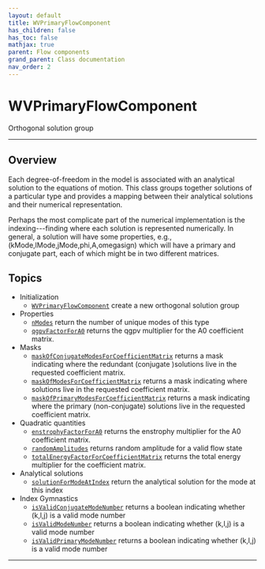 ```yaml
---
layout: default
title: WVPrimaryFlowComponent
has_children: false
has_toc: false
mathjax: true
parent: Flow components
grand_parent: Class documentation
nav_order: 2
---
```


#  WVPrimaryFlowComponent

Orthogonal solution group


---

## Overview
 
  Each degree-of-freedom in the model is associated with an analytical
  solution to the equations of motion. This class groups together
  solutions of a particular type and provides a mapping between their
  analytical solutions and their numerical representation.
 
  Perhaps the most complicate part of the numerical implementation is
  the indexing---finding where each solution is represented
  numerically. In general, a solution will have some properties, e.g.,
    (kMode,lMode,jMode,phi,A,omegasign) 
  which will have a primary and conjugate part, each of which might be
  in two different matrices.
 
            


## Topics
+ Initialization
  + [`WVPrimaryFlowComponent`](/classes/flow-components/wvprimaryflowcomponent/wvprimaryflowcomponent.html) create a new orthogonal solution group
+ Properties
  + [`nModes`](/classes/flow-components/wvprimaryflowcomponent/nmodes.html) return the number of unique modes of this type
  + [`qgpvFactorForA0`](/classes/flow-components/wvprimaryflowcomponent/qgpvfactorfora0.html) returns the qgpv multiplier for the A0 coefficient matrix.
+ Masks
  + [`maskOfConjugateModesForCoefficientMatrix`](/classes/flow-components/wvprimaryflowcomponent/maskofconjugatemodesforcoefficientmatrix.html) returns a mask indicating where the redundant (conjugate )solutions live in the requested coefficient matrix.
  + [`maskOfModesForCoefficientMatrix`](/classes/flow-components/wvprimaryflowcomponent/maskofmodesforcoefficientmatrix.html) returns a mask indicating where solutions live in the requested coefficient matrix.
  + [`maskOfPrimaryModesForCoefficientMatrix`](/classes/flow-components/wvprimaryflowcomponent/maskofprimarymodesforcoefficientmatrix.html) returns a mask indicating where the primary (non-conjugate) solutions live in the requested coefficient matrix.
+ Quadratic quantities
  + [`enstrophyFactorForA0`](/classes/flow-components/wvprimaryflowcomponent/enstrophyfactorfora0.html) returns the enstrophy multiplier for the A0 coefficient matrix.
  + [`randomAmplitudes`](/classes/flow-components/wvprimaryflowcomponent/randomamplitudes.html) returns random amplitude for a valid flow state
  + [`totalEnergyFactorForCoefficientMatrix`](/classes/flow-components/wvprimaryflowcomponent/totalenergyfactorforcoefficientmatrix.html) returns the total energy multiplier for the coefficient matrix.
+ Analytical solutions
  + [`solutionForModeAtIndex`](/classes/flow-components/wvprimaryflowcomponent/solutionformodeatindex.html) return the analytical solution for the mode at this index
+ Index Gymnastics
  + [`isValidConjugateModeNumber`](/classes/flow-components/wvprimaryflowcomponent/isvalidconjugatemodenumber.html) returns a boolean indicating whether (k,l,j) is a valid mode number
  + [`isValidModeNumber`](/classes/flow-components/wvprimaryflowcomponent/isvalidmodenumber.html) returns a boolean indicating whether (k,l,j) is a valid mode number
  + [`isValidPrimaryModeNumber`](/classes/flow-components/wvprimaryflowcomponent/isvalidprimarymodenumber.html) returns a boolean indicating whether (k,l,j) is a valid mode number


---